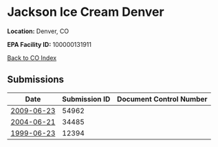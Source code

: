 # Jackson Ice Cream Denver

**Location:** Denver, CO

**EPA Facility ID:** 100000131911

[Back to CO Index](../../index.md)

## Submissions

| Date | Submission ID | Document Control Number |
|------|--------------|-------------------------|
| [2009-06-23](submissions/54962.md) | 54962 |  |
| [2004-06-21](submissions/34485.md) | 34485 |  |
| [1999-06-23](submissions/12394.md) | 12394 |  |
